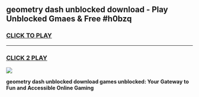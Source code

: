 
## geometry dash unblocked download - Play Unblocked Gmaes & Free #h0bzq
<h3>
<a href="https://news.freeplayer.one?title=geometry_dash_unblocked_download&ref=03M">CLICK TO PLAY</a></h3>
<hr>

<h3>
<a href="https://news.freeplayer.one?title=geometry_dash_unblocked_download&ref=03M">CLICK 2 PLAY</a>
  
</h3>

<a href="https://news.freeplayer.one?title=geometry_dash_unblocked_download&ref=03M"><img src="https://clearcache.store/games.png"></a>


**geometry dash unblocked download games unblocked: Your Gateway to Fun and Accessible Online Gaming**
